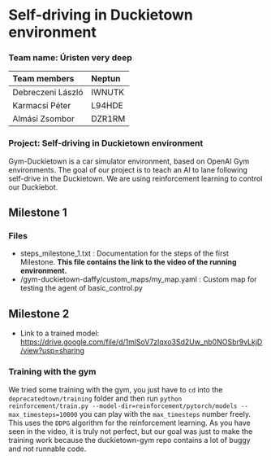 # Self-driving in Duckietown environment

### Team name: Úristen very deep

|Team members | Neptun|
| :---------- | :---- |
| Debreczeni László | IWNUTK |
| Karmacsi Péter | L94HDE |
| Almási Zsombor | DZR1RM |
  
### Project: Self-driving in Duckietown environment

Gym-Duckietown is a car simulator environment, based on OpenAI Gym environments. The goal of our project is to teach an AI to lane following self-drive in the Duckietown. We are using reinforcement learning to control our Duckiebot.

## Milestone 1
### Files
 - steps_milestone_1.txt : Documentation for the steps of the first Milestone. **This file contains the link to the video of the running environment.**  
 - /gym-duckietown-daffy/custom_maps/my_map.yaml : Custom map for testing the agent of basic_control.py

## Milestone 2
 - Link to a trained model: https://drive.google.com/file/d/1mlSoV7zlqxo3Sd2Uw_nb0NOSbr9vLkjD/view?usp=sharing

### Training with the gym
We tried some training with the gym, you just have to `cd` into the `deprecatedtown/training` folder and then run
`python reinforcement/train.py --model-dir=reinforcement/pytorch/models --max_timesteps=10000` you can play with the
`max_timesteps` number freely.
This uses the `DDPG` algorithm for the reinforcement learning.
As you have seen in the video, it is truly not perfect, but our goal was just to make the training work because
the duckietown-gym repo contains a lot of buggy and not runnable code.